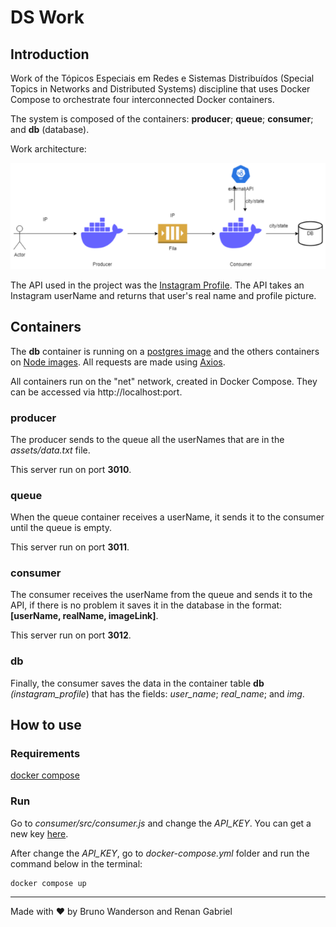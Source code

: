 # DS Work

## Introduction

Work of the Tópicos Especiais em Redes e Sistemas Distribuídos (Special Topics in Networks and Distributed Systems) discipline that uses Docker Compose to orchestrate four interconnected Docker containers.

The system is composed of the containers: **producer**; **queue**; **consumer**; and **db** (database). 

Work architecture:

![architecture](architecture.png)

The API used in the project was the [Instagram Profile](https://rapidapi.com/fariswdcash-434L2ELS8qx/api/instagram-profile1/). The API takes an Instagram userName and returns that user's real name and profile picture.

## Containers
The **db** container is running on a [postgres image](https://hub.docker.com/_/postgres) and the others containers on [Node images](https://hub.docker.com/_/node). All requests are made using [Axios](https://axios-http.com/docs/intro).

All containers run on the "net" network, created in Docker Compose. They can be accessed via http://localhost:port.

### producer
The producer sends to the queue all the userNames that are in the *assets/data.txt* file.

This server run on port **3010**.

### queue
When the queue container receives a userName, it sends it to the consumer until the queue is empty.

This server run on port **3011**.

### consumer
The consumer receives the userName from the queue and sends it to the API, if there is no problem it saves it in the database in the format: **[userName, realName, imageLink]**.

This server run on port **3012**.

### db
Finally, the consumer saves the data in the container table **db** *(instagram_profile*) that has the fields:
*user_name*; *real_name*; and *img*.

## How to use

### Requirements

[docker compose](https://docs.docker.com/compose/)

### Run

Go to *consumer/src/consumer.js* and change the *API_KEY*. You can get a new key [here](https://rapidapi.com/fariswdcash-434L2ELS8qx/api/instagram-profile1/).

After change the *API_KEY*, go to *docker-compose.yml* folder and run the command below in the terminal:

```
docker compose up
```

---

Made with ❤️ by Bruno Wanderson and Renan Gabriel